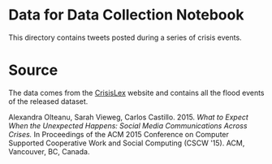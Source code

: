 # Data for Data Collection Notebook

This directory contains tweets posted during a series of crisis events.

# Source
The data comes from the [CrisisLex](http://crisislex.org) website and contains all the flood events of the released dataset.

Alexandra Olteanu, Sarah Vieweg, Carlos Castillo. 2015. *What to Expect When the Unexpected Happens: Social Media Communications Across Crises.* In Proceedings of the ACM 2015 Conference on Computer Supported Cooperative Work and Social Computing (CSCW '15). ACM, Vancouver, BC, Canada.